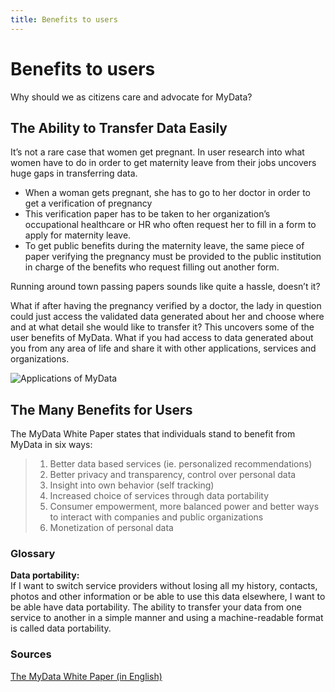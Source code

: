 ```yaml
---
title: Benefits to users
---
```


# Benefits to users

Why should we as citizens care and advocate for MyData? 

## The Ability to Transfer Data Easily

It’s not a rare case that women get pregnant. In user research into what women have to do in order to get maternity leave from their jobs uncovers huge gaps in transferring data. 

- When a woman gets pregnant, she has to go to her doctor in order to get a verification of pregnancy  
- This verification paper has to be taken to her organization’s occupational healthcare or HR who often request her to fill in a form to apply for maternity leave.  
- To get public benefits during the maternity leave, the same piece of paper verifying the pregnancy must be provided to the public  institution in charge of the benefits who request filling out another form.

Running around town passing papers sounds like quite a hassle, doesn’t it? 

What if after having the pregnancy verified by a doctor, the lady in question could just access the validated data generated about her and choose where and at what detail she would like to transfer it? This uncovers some of the user benefits of MyData. What if you had access to data generated about you from any area of life and share it with other applications, services and organizations. 

![Applications of MyData](.../modules/Module%206/_posts/figure2-1.png)

## The Many Benefits for Users

The MyData White Paper states that individuals stand to benefit from MyData in six ways: 

> 1. Better data based services (ie. personalized recommendations)  
> 2. Better privacy and transparency, control over personal data  
> 3. Insight into own behavior (self tracking)  
> 4. Increased choice of services through data portability  
> 5. Consumer empowerment, more balanced power and better ways to interact with companies and public organizations  
> 6. Monetization of personal data  

### Glossary

**Data portability:**  
If I want to switch service providers without losing all my history, contacts, photos and other information or be able to use this data elsewhere, I want to be able have data portability. The ability to transfer your data from one service to another in a simple manner and using a machine-readable format is called data portability.

### Sources 

[The MyData White Paper (in English)](https://julkaisut.valtioneuvosto.fi/handle/10024/78439) 
